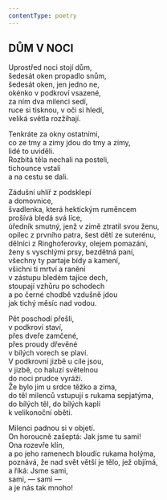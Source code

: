 ```yaml
---
contentType: poetry
---
```


<section>

## DŮM V NOCI  

Uprostřed noci stojí dům,  
šedesát oken propadlo snům,  
šedesát oken, jen jedno ne,  
okénko v podkroví vsazené,  
za ním dva milenci sedí,  
ruce si tisknou, v oči si hledí,  
veliká světla rozžíhají.  

Tenkráte za okny ostatními,  
co ze tmy a zimy jdou do tmy a zimy,  
lidé to uviděli.  
Rozbitá těla nechali na posteli,  
tichounce vstali  
a na cestu se dali.  

Zádušní uhlíř z podsklepí  
a domovnice,  
švadlenka, která hektickým ruměncem  
prošívá bledá svá líce,  
úředník smutný, jenž v zimě ztratil svou ženu,  
opilec z prvního patra, šest dětí ze suterénu,  
dělníci z Ringhoferovky, olejem pomazáni,  
ženy s vyschlými prsy, bezdětná paní,  
všechny ty partaje bídy a kamení,  
všichni ti mrtví a ranění  
v zástupu bledém tajíce dech,  
stoupají vzhůru po schodech  
a po černé chodbě vzdušně jdou  
jak tichý měsíc nad vodou.  

Pět poschodí přešli,  
v podkroví staví,  
přes dveře zamčené,  
přes proudy dřevěné  
v bílých vorech se plaví.  
V podkrovní jizbě u cíle jsou,  
v jizbě, co haluzí světelnou  
do noci prudce vyráží.  
Že bylo jim u srdce těžko a zima,  
do těl milenců vstupují s rukama sepjatýma,  
do bílých těl, do bílých kaplí  
k velikonoční oběti.  

Milenci padnou si v objetí.  
On horoucně zašeptá: Jak jsme tu sami!  
Ona rozevře klín,  
a po jeho ramenech bloudíc rukama holýma,  
poznává, že nad svět větší je tělo, jež objímá,  
a říká: Jsme sami,  
sami, — sami —  
a je nás tak mnoho!

</section>
